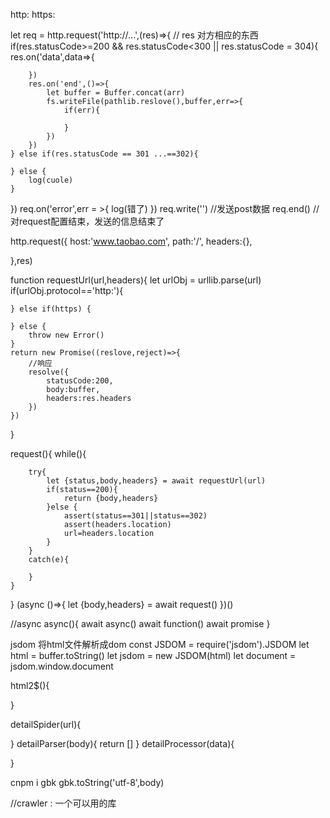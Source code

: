http:
https:

let req = http.request('http://...',(res)=>{  // res 对方相应的东西  
    if(res.statusCode>=200 && res.statusCode<300 || res.statusCode = 304){
        res.on('data',data=>{

        })
        res.on('end',()=>{
            let buffer = Buffer.concat(arr)
            fs.writeFile(pathlib.reslove(),buffer,err=>{
                if(err){

                }
            })
        })
    } else if(res.statusCode == 301 ...==302){

    } else {
        log(cuole)
    }
})
req.on('error',err = >{
    log(错了)
})
req.write('')   //发送post数据
req.end()     //对request配置结束，发送的信息结束了


http.request({
    host:'www.taobao.com',
    path:'/',
    headers:{},

},res)

function requestUrl(url,headers){
    let urlObj = urllib.parse(url)
    if(urlObj.protocol=='http:'){

    } else if(https) {

    } else {
        throw new Error()
    }
    return new Promise((reslove,reject)=>{
        //响应
        resolve({
            statusCode:200,
            body:buffer,
            headers:res.headers
        })
    })
}

request(){
    while(){

        try{
            let {status,body,headers} = await requestUrl(url)
            if(status==200){
                return {body,headers}
            }else {
                assert(status==301||status==302)
                assert(headers.location)
                url=headers.location
            }
        }
        catch(e){

        }
    }
}
(async ()=>{
 let {body,headers} = await request()
})()

//async
async(){
    await async()
    await function()
    await promise
}

jsdom
将html文件解析成dom
const JSDOM = require('jsdom').JSDOM
let html = buffer.toString()
let jsdom = new JSDOM(html)
let document = jsdom.window.document


html2$(){

}

detailSpider(url){

}
detailParser(body){
    return []
}
detailProcessor(data){

}

cnpm i gbk
gbk.toString('utf-8',body)


//crawler : 一个可以用的库